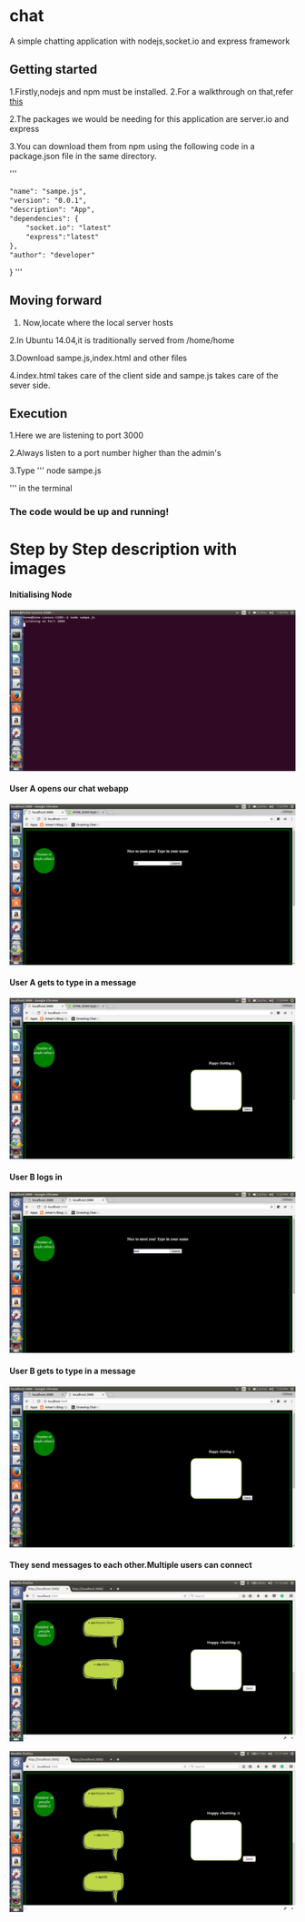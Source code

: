# chat
A simple chatting application with nodejs,socket.io and express framework
## Getting started

1.Firstly,nodejs and npm must be installed.
2.For a walkthrough on that,refer [this](https://www.digitalocean.com/community/tutorials/how-to-install-node-js-on-an-ubuntu-14-04-server)

2.The packages we would be needing for this application are server.io and express

3.You can download them from npm using the following code in a package.json file in the same directory.

'''
   
    "name": "sampe.js",
    "version": "0.0.1",
    "description": "App",
    "dependencies": {
        "socket.io": "latest"
        "express":"latest"
    },
    "author": "developer"
}
'''

## Moving forward
1. Now,locate where the local server hosts

2.In Ubuntu 14.04,it is traditionally served from /home/home

3.Download sampe.js,index.html and other files

4.index.html takes care of the client side and sampe.js takes care of the sever side.

## Execution

1.Here we are listening to port 3000

2.Always listen to a port number higher than the admin's

3.Type
'''
node sampe.js

'''
in the terminal

### The code  would be up and running!

# Step by Step description with images

#### Initialising Node

![alt text](https://raw.githubusercontent.com/AkshayaKL/chat/master/startingnode.png)

#### User A opens our chat webapp


![alt text](https://github.com/AkshayaKL/chat/blob/master/userAlogsin.png?raw=true)

#### User A gets to type in a message


![alt-text](https://github.com/AkshayaKL/chat/blob/master/userasmessageform.png)

#### User B logs in


![alt-text](https://github.com/AkshayaKL/chat/blob/master/userblogsin.png)

#### User B gets to type in a message

![alt-text](https://github.com/AkshayaKL/chat/blob/master/userbsmessageform.png)

#### They send messages to each other.Multiple users can connect 

![alt-text](https://github.com/AkshayaKL/chat/blob/master/messages1.png)

![alt-text](https://github.com/AkshayaKL/chat/blob/master/messages2.png)


